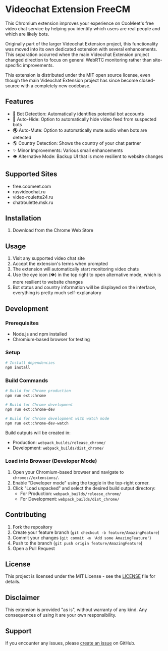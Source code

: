 # Videochat Extension FreeCM

This Chromium extension improves your experience on CooMeet's free video chat service by helping you identify which users are real people and which are likely bots.

Originally part of the larger Videochat Extension project, this functionality was moved into its own dedicated extension with several enhancements. This separation occurred when the main Videochat Extension project changed direction to focus on general WebRTC monitoring rather than site-specific improvements.

This extension is distributed under the MIT open source license, even though the main Videochat Extension project has since become closed-source with a completely new codebase.

## Features

- 🤖 Bot Detection: Automatically identifies potential bot accounts
- 🚫 Auto-Hide: Option to automatically hide video feed from suspected bots 
- 🔇 Auto-Mute: Option to automatically mute audio when bots are detected
- 🌎 Country Detection: Shows the country of your chat partner
- ✨ Minor Improvements: Various small enhancements
- 👁️ Alternative Mode: Backup UI that is more resilient to website changes

## Supported Sites

- free.coomeet.com
- rusvideochat.ru
- video-roulette24.ru
- chatroulette.msk.ru

## Installation

1. Download from the Chrome Web Store

## Usage

1. Visit any supported video chat site
2. Accept the extension's terms when prompted
3. The extension will automatically start monitoring video chats
4. Use the eye icon (👁️) in the top right to open alternative mode, which is more resilient to website changes
5. Bot status and country information will be displayed on the interface, everything is pretty much self-explanatory

## Development

### Prerequisites
- Node.js and npm installed
- Chromium-based browser for testing

### Setup
```bash
# Install dependencies
npm install
```

### Build Commands
```bash
# Build for Chrome production
npm run ext:chrome

# Build for Chrome development
npm run ext:chrome-dev

# Build for Chrome development with watch mode
npm run ext:chrome-dev-watch
```

Build outputs will be created in:
- Production: `webpack_builds/release_chrome/`
- Development: `webpack_builds/dist_chrome/`

### Load into Browser (Developer Mode)

1. Open your Chromium-based browser and navigate to `chrome://extensions/`.
2. Enable "Developer mode" using the toggle in the top-right corner.
3. Click "Load unpacked" and select the desired build output directory:
    - For Production: `webpack_builds/release_chrome/`
    - For Development: `webpack_builds/dist_chrome/`

## Contributing

1. Fork the repository
2. Create your feature branch (`git checkout -b feature/AmazingFeature`)
3. Commit your changes (`git commit -m 'Add some AmazingFeature'`)
4. Push to the branch (`git push origin feature/AmazingFeature`)
5. Open a Pull Request

## License

This project is licensed under the MIT License - see the [LICENSE](LICENSE) file for details.

## Disclaimer

This extension is provided "as is", without warranty of any kind. Any consequences of using it are your own responsibility.

## Support

If you encounter any issues, please [create an issue](https://github.com/videochat-extension/videochat-extension-freecm/issues) on GitHub.